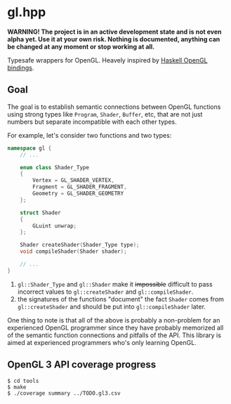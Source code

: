 # gl.hpp

**WARNING! The project is in an active development state and is not
even alpha yet. Use it at your own risk. Nothing is documented,
anything can be changed at any moment or stop working at all.**

Typesafe wrappers for OpenGL. Heavely inspired by [Haskell OpenGL
bindings](https://github.com/haskell-opengl/OpenGL/).

## Goal

The goal is to establish semantic connections between OpenGL
functions using strong types like `Program`, `Shader`, `Buffer`, etc,
that are not just numbers but separate incompatible with each other
types.

For example, let's consider two functions and two types:

```c++
namespace gl {
    // ...

    enum class Shader_Type
    {
        Vertex = GL_SHADER_VERTEX,
        Fragment = GL_SHADER_FRAGMENT,
        Geometry = GL_SHADER_GEOMETRY
    };

    struct Shader
    {
        GLuint unwrap;
    };

    Shader createShader(Shader_Type type);
    void compileShader(Shader shader);

    // ...
}
```

1. `gl::Shader_Type` and `gl::Shader` make it ~~impossible~~ difficult
to pass incorrect values to `gl::createShader` and
`gl::compileShader`.
2. the signatures of the functions "document" the fact `Shader` comes
from `gl::createShader` and should be put into `gl::compileShader`
later.

One thing to note is that all of the above is probably a non-problem for an
experienced OpenGL programmer since they have probably memorized all of the
semantic function connections and pitfalls of the API. This library is aimed
at experienced programmers who's only learning OpenGL.

## OpenGL 3 API coverage progress

```console
$ cd tools
$ make
$ ./coverage summary ../TODO.gl3.csv
```
